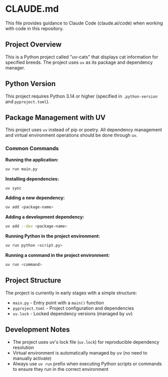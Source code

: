 # CLAUDE.md

This file provides guidance to Claude Code (claude.ai/code) when working with code in this repository.

## Project Overview

This is a Python project called "uv-cats" that displays cat information for specified breeds. The project uses `uv` as its package and dependency manager.

## Python Version

This project requires Python 3.14 or higher (specified in `.python-version` and `pyproject.toml`).

## Package Management with UV

This project uses `uv` instead of pip or poetry. All dependency management and virtual environment operations should be done through `uv`.

### Common Commands

**Running the application:**
```bash
uv run main.py
```

**Installing dependencies:**
```bash
uv sync
```

**Adding a new dependency:**
```bash
uv add <package-name>
```

**Adding a development dependency:**
```bash
uv add --dev <package-name>
```

**Running Python in the project environment:**
```bash
uv run python <script.py>
```

**Running a command in the project environment:**
```bash
uv run <command>
```

## Project Structure

The project is currently in early stages with a simple structure:
- `main.py` - Entry point with a `main()` function
- `pyproject.toml` - Project configuration and dependencies
- `uv.lock` - Locked dependency versions (managed by uv)

## Development Notes

- The project uses uv's lock file (`uv.lock`) for reproducible dependency resolution
- Virtual environment is automatically managed by uv (no need to manually activate)
- Always use `uv run` prefix when executing Python scripts or commands to ensure they run in the correct environment
